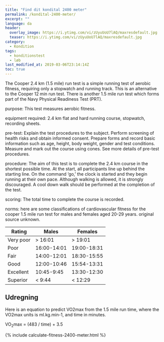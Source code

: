 ```yaml
---
title: "Find dit kondital 2400 meter"
permalink: /kondital-2400-meter/
excerpt: ""
language: da
header:
  overlay_image: https://i.ytimg.com/vi/zUyuUoU7lAQ/maxresdefault.jpg
  teaser: https://i.ytimg.com/vi/zUyuUoU7lAQ/maxresdefault.jpg
category:
  - Kondition
tags:
  - konditionstest
  - løb
last_modified_at: 2019-03-06T23:14:14Z
toc: true
---
```


The Cooper 2.4 km (1.5 mile) run test is a simple running test of aerobic fitness, requiring only a stopwatch and running track. This is an alternative to the Cooper 12 min run test. There is another 1.5 mile run test which forms part of the Navy Physical Readiness Test (PRT).

purpose: This test measures aerobic fitness.

equipment required: 2.4 km flat and hard running course, stopwatch, recording sheets.

pre-test: Explain the test procedures to the subject. Perform screening of health risks and obtain informed consent. Prepare forms and record basic information such as age, height, body weight, gender and test conditions. Measure and mark out the course using cones. See more details of pre-test procedures.

procedure: The aim of this test is to complete the 2.4 km course in the shortest possible time. At the start, all participants line up behind the starting line. On the command ‘go,’ the clock is started and they begin running at their own pace. Although walking is allowed, it is strongly discouraged. A cool down walk should be performed at the completion of the test.

scoring: The total time to complete the course is recorded.

norms: here are some classifications of cardiovascular fitness for the cooper 1.5 mile run test for males and females aged 20-29 years. original source unknown.

| Rating    | Males       | Females     |
|-----------|-------------|-------------|
| Very poor	| > 16:01	    | > 19:01     |
| Poor	    | 16:00-14:01	| 19:00-18:31 |
| Fair	    | 14:00-12:01	| 18:30-15:55 |
| Good	    | 12:00-10:46	| 15:54-13:31 |
| Excellent	| 10:45-9:45	| 13:30-12:30 |
| Superior	| < 9:44	    | < 12:29     |

## Udregning

Here is an equation to predict VO2max from the 1.5 mile run time, where the VO2max units is ml.kg.min-1, and time in minutes.

VO<sub>2</sub>max = (483 / time) + 3.5

{% include calculate-fitness-2400-meter.html %}
